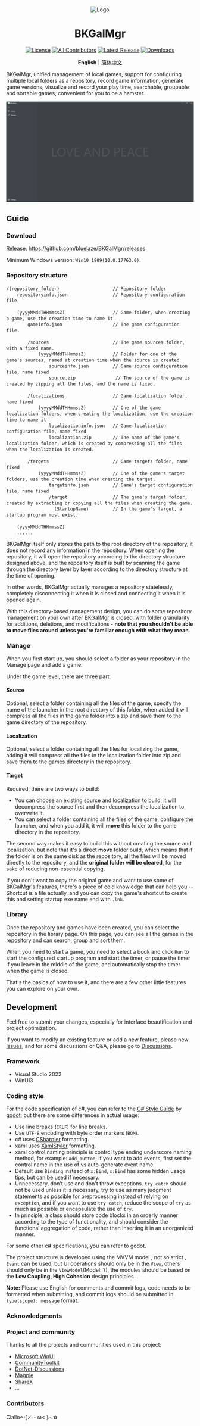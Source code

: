 <br>
<p align="center">
  <img src="./BKGalMgr/BKGalMgr.ico" alt="Logo">
</p>
<h1 align="center">BKGalMgr</h1>

<div align="center">

[![License](https://img.shields.io/github/license/bluelaze/BKGalMgr?color=25c2a0&label=License)](./LICENSE)
[![All Contributors](https://img.shields.io/github/all-contributors/bluelaze/BKGalMgr?color=25c2a0&label=All%20Contributors)](https://github.com/bluelaze/BKGalMgr/contributors)
[![Latest Release](https://img.shields.io/github/release-pre/bluelaze/BKGalMgr?color=25c2a0&label=Latest%20Release)](https://github.com/bluelaze/BKGalMgr/releases)
[![Downloads](https://img.shields.io/github/downloads/bluelaze/BKGalMgr/total?color=25c2a0&label=Downloads)](https://github.com/bluelaze/BKGalMgr/releases)

</div>

<div align="center">

**English** | [简体中文](./README_ZH.md) 

</div>


BKGalMgr, unified management of local games, support for configuring multiple local folders as a repository, record game information, generate game versions, visualize and record your play time, searchable, groupable and sortable games, convenient for you to be a hamster.

![Ciallo](doc/images/Ciallo.png)

## Guide

### Download

Release: https://github.com/bluelaze/BKGalMgr/releases

Minimum Windows version: `Win10 1809(10.0.17763.0)`.

### Repository structure

```
/(repository_folder)                    // Repository folder
    repositoryinfo.json                 // Repository configuration file

    (yyyyMMddTHHmmssZ)                  // Game folder, when creating a game, use the creation time to name it
        gameinfo.json                   // The game configuration file.

        /sources                        // The game sources folder, with a fixed name.
            (yyyyMMddTHHmmssZ)          // Folder for one of the game's sources, named at creation time when the source is created
                sourceinfo.json         // Game source configuration file, name fixed
                source.zip               // The source of the game is created by zipping all the files, and the name is fixed.

        /localizations                  // Game localization folder, name fixed
            (yyyyMMddTHHmmssZ)          // One of the game localization folders, when creating the localization, use the creation time to name it
                localizationinfo.json   // Game localization configuration file, name fixed
                localization.zip        // The name of the game's localization folder, which is created by compressing all the files when the localization is created.

        /targets                        // Game targets folder, name fixed
            (yyyyMMddTHHmmssZ)          // One of the game's target folders, use the creation time when creating the target.
                targetinfo.json         // Game's target configuration file, name fixed
                /target                 // The game's target folder, created by extracting or copying all the files when creating the game.
                  (StartupName)         // In the game's target, a startup program must exist.

    (yyyyMMddTHHmmssZ)
    ......
```

BKGalMgr itself only stores the path to the root directory of the repository, it does not record any information in the repository. When opening the repository, it will open the repository according to the directory structure designed above, and the repository itself is built by scanning the game through the directory layer by layer according to the directory structure at the time of opening.

In other words, BKGalMgr actually manages a repository statelessly, completely disconnecting it when it is closed and connecting it when it is opened again.

With this directory-based management design, you can do some repository management on your own after BKGalMgr is closed, with folder granularity for additions, deletions, and modifications - **note that you shouldn't be able to move files around unless you're familiar enough with what they mean**.

### Manage

When you first start up, you should select a folder as your repository in the Manage page and add a game.

Under the game level, there are three part:

#### Source

Optional, select a folder containing all the files of the game, specify the name of the launcher in the root directory of this folder, when added it will compress all the files in the game folder into a zip and save them to the game directory of the repository.

#### Localization

Optional, select a folder containing all the files for localizing the game, adding it will compress all the files in the localization folder into zip and save them to the games directory in the repository.

#### Target

Required, there are two ways to build:

 - You can choose an existing source and localization to build, it will decompress the source first and then decompress the localization to overwrite it.
 - You can select a folder containing all the files of the game, configure the launcher, and when you add it, it will **move** this folder to the game directory in the repository.

The second way makes it easy to build this without creating the source and localization, but note that it's a direct **move** folder build, which means that if the folder is on the same disk as the repository, all the files will be moved directly to the repository, and the **original folder will be cleared**, for the sake of reducing non-essential copying.

If you don't want to copy the original game and want to use some of BKGalMgr's features, there's a piece of cold knowledge that can help you -- Shortcut is a file actually, and you can copy the game's shortcut to create this and setting startup exe name end with `.lnk`.

### Library

Once the repository and games have been created, you can select the repository in the library page. On this page, you can see all the games in the repository and can search, group and sort them.

When you need to start a game, you need to select a book and click `Run` to start the configured startup program and start the timer, or pause the timer if you leave in the middle of the game, and automatically stop the timer when the game is closed.

That's the basics of how to use it, and there are a few other little features you can explore on your own.

## Development

Feel free to submit your changes, especially for interface beautification and project optimization.

If you want to modify an existing feature or add a new feature, please new [Issues](https://github.com/bluelaze/BKGalMgr/issues), and for some discussions or Q&A, please go to [Discussions](https://github.com/bluelaze/BKGalMgr/discussions).

### Framework

- Visual Studio 2022
- WinUI3

### Coding style

For the code specification of c#, you can refer to the [C# Style Guide](https://github.com/godotengine/godot) by [godot](https://docs.godotengine.org/zh_CN/stable/tutorials/scripting/c_sharp/c_sharp_style_guide.html), but there are some differences in actual usage:

- Use line breaks (`CRLF`) for line breaks.
- Use `UTF-8` encoding with byte order markers (`BOM`).
- c# uses [CSharpier](https://csharpier.com/) formatting.
- xaml uses [XamlStyler](https://github.com/Xavalon/XamlStyler) formatting.
- xaml control naming principle is control type ending underscore naming method, for example: `add_button`, if you want to add events, first set the control name in the use of vs auto-generate event name.
- Default use `Binding` instead of `x:Bind`, `x:Bind` has some hidden usage tips, but can be used if necessary.
- Unnecessary, don't use and don't throw exceptions. `try catch` should not be used unless it is necessary, try to use as many judgment statements as possible for preprocessing instead of relying on `exception`, and if you want to use `try catch`, reduce the scope of `try` as much as possible or encapsulate the use of `try`.
- In principle, a class should store code blocks in an orderly manner according to the type of functionality, and should consider the functional aggregation of code, rather than inserting it in an unorganized manner.

For some other c# specifications, you can refer to godot.

The project structure is developed using the MVVM model , not so strict , `Event` can be used, but UI operations should only be in the `View`, others should only be in the `ViewModel`(Model: ?), the modules should be based on the **Low Coupling, High Cohesion** design principles .

**Note:** Please use English for comments and commit logs, code needs to be formatted when submitting, and commit logs should be submitted in `type(scope): message` format.

### Acknowledgments

### Project and community

Thanks to all the projects and communities used in this project:

- [Microsoft WinUI](https://github.com/microsoft/WindowsAppSDK)
- [CommunityToolkit](https://github.com/CommunityToolkit/Windows)
- [DotNet-Discussions](https://github.com/BYJRK/DotNet-Discussions)
- [Magpie](https://github.com/Blinue/Magpie)
- [ShareX](https://github.com/ShareX/ShareX)
- ...

### Contributors

Ciallo～(∠・ω< )⌒☆

<!-- ALL-CONTRIBUTORS-LIST:START - Do not remove or modify this section -->
<!-- prettier-ignore-start -->
<!-- markdownlint-disable -->

<!-- markdownlint-restore -->
<!-- prettier-ignore-end -->

<!-- ALL-CONTRIBUTORS-LIST:END -->
